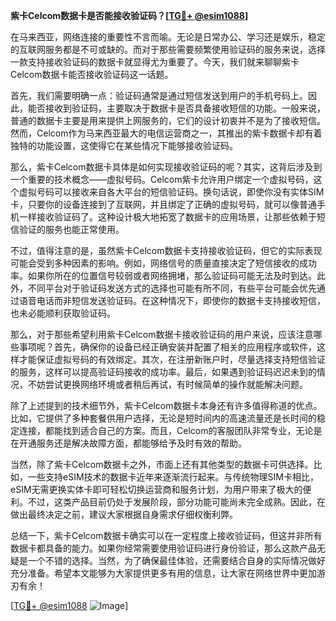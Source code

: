 **紫卡Celcom数据卡是否能接收验证码？[[TG💪+ @esim1088](https://t.me/s/esim1088)]**

在马来西亚，网络连接的重要性不言而喻。无论是日常办公、学习还是娱乐，稳定的互联网服务都是不可或缺的。而对于那些需要频繁使用验证码的服务来说，选择一款支持接收验证码的数据卡就显得尤为重要了。今天，我们就来聊聊紫卡Celcom数据卡能否接收验证码这一话题。

首先，我们需要明确一点：验证码通常是通过短信发送到用户的手机号码上。因此，能否接收到验证码，主要取决于数据卡是否具备接收短信的功能。一般来说，普通的数据卡主要是用来提供上网服务的，它们的设计初衷并不是为了接收短信。然而，Celcom作为马来西亚最大的电信运营商之一，其推出的紫卡数据卡却有着独特的功能设置，这使得它在某些情况下能够接收验证码。

那么，紫卡Celcom数据卡具体是如何实现接收验证码的呢？其实，这背后涉及到一个重要的技术概念——虚拟号码。Celcom紫卡允许用户绑定一个虚拟号码，这个虚拟号码可以接收来自各大平台的短信验证码。换句话说，即使你没有实体SIM卡，只要你的设备连接到了互联网，并且绑定了正确的虚拟号码，就可以像普通手机一样接收验证码了。这种设计极大地拓宽了数据卡的应用场景，让那些依赖于短信验证的服务也能正常使用。

不过，值得注意的是，虽然紫卡Celcom数据卡支持接收验证码，但它的实际表现可能会受到多种因素的影响。例如，网络信号的质量直接决定了短信接收的成功率。如果你所在的位置信号较弱或者网络拥堵，那么验证码可能无法及时到达。此外，不同平台对于验证码发送方式的选择也可能有所不同，有些平台可能会优先通过语音电话而非短信发送验证码。在这种情况下，即使你的数据卡支持接收短信，也未必能顺利获取验证码。

那么，对于那些希望利用紫卡Celcom数据卡接收验证码的用户来说，应该注意哪些事项呢？首先，确保你的设备已经正确安装并配置了相关的应用程序或软件，这样才能保证虚拟号码的有效绑定。其次，在注册新账户时，尽量选择支持短信验证的服务，这样可以提高验证码接收的成功率。最后，如果遇到验证码迟迟未到的情况，不妨尝试更换网络环境或者稍后再试，有时候简单的操作就能解决问题。

除了上述提到的技术细节外，紫卡Celcom数据卡本身还有许多值得称道的优点。比如，它提供了多种套餐供用户选择，无论是短时间内的高速流量还是长时间的稳定连接，都能找到适合自己的方案。而且，Celcom的客服团队非常专业，无论是在开通服务还是解决故障方面，都能够给予及时有效的帮助。

当然，除了紫卡Celcom数据卡之外，市面上还有其他类型的数据卡可供选择。比如，一些支持eSIM技术的数据卡近年来逐渐流行起来。与传统物理SIM卡相比，eSIM无需更换实体卡即可轻松切换运营商和服务计划，为用户带来了极大的便利。不过，这类产品目前仍处于发展阶段，部分功能可能尚未完全成熟。因此，在做出最终决定之前，建议大家根据自身需求仔细权衡利弊。

总结一下，紫卡Celcom数据卡确实可以在一定程度上接收验证码，但这并非所有数据卡都具备的能力。如果你经常需要使用验证码进行身份验证，那么这款产品无疑是一个不错的选择。当然，为了确保最佳体验，还需要结合自身的实际情况做好充分准备。希望本文能够为大家提供更多有用的信息，让大家在网络世界中更加游刃有余！

[[TG💪+ @esim1088](https://t.me/s/esim1088) ![Image](https://i.postimg.cc/4NQfJmqS/Snipaste-2025-05-13-00-14-12.png)]